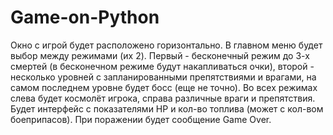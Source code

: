 # Game-on-Python
Окно с игрой будет расположено горизонтально. В главном меню будет выбор между режимами (их 2). Первый - бесконечный режим до 3-х смертей (в бесконечном режиме будут накапливаться очки), второй - несколько уровней с запланированными препятствиями и врагами, на самом последнем уровне будет босс (еще не точно). Во всех режимах слева будет космолёт игрока, справа различные враги и препятствия. Будет интерфейс с показателями HP и кол-во топлива (может с кол-вом боеприпасов). 
При поражении будет сообщение Game Over.
